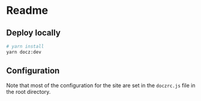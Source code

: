 # Readme

## Deploy locally

```sh
# yarn install
yarn docz:dev
```

## Configuration

Note that most of the configuration for the site are set in the `doczrc.js` file in the root directory.
